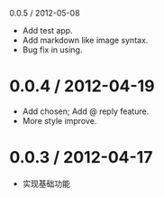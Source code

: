 0.0.5 / 2012-05-08

  * Add test app.
  * Add markdown like image syntax.
  * Bug fix in using.

0.0.4 / 2012-04-19
==================

  * Add chosen; Add @ reply feature. 
  * More style improve.

0.0.3 / 2012-04-17
==================

  * 实现基础功能
